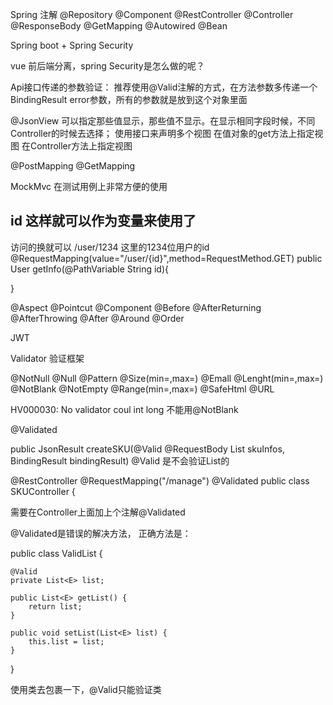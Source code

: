 Spring 注解
	@Repository
	@Component
	@RestController
	@Controller
	@ResponseBody
	@GetMapping
	@Autowired
	@Bean


Spring boot + Spring Security


vue 前后端分离，spring Security是怎么做的呢？

Api接口传递的参数验证：
推荐使用@Valid注解的方式，在方法参数多传递一个BindingResult error参数，所有的参数就是放到这个对象里面

@JsonView 可以指定那些值显示，那些值不显示。在显示相同字段时候，不同Controller的时候去选择；
使用接口来声明多个视图
在值对象的get方法上指定视图
在Controller方法上指定视图



@PostMapping
@GetMapping

MockMvc 在测试用例上非常方便的使用

## id 这样就可以作为变量来使用了
访问的换就可以 /user/1234
这里的1234位用户的id
@RequestMapping(value="/user/{id}",method=RequestMethod.GET)
public User getInfo(@PathVariable String id){
	
}




@Aspect
@Pointcut
@Component
@Before
@AfterReturning
@AfterThrowing
@After
@Around
@Order

JWT


Validator 验证框架

@NotNull
@Null
@Pattern
@Size(min=,max=)
@Emall
@Lenght(min=,max=)
@NotBlank
@NotEmpty
@Range(min=,max=)
@SafeHtml
@URL



HV000030: No validator coul 
int long 不能用@NotBlank

@Validated

public JsonResult createSKU(@Valid @RequestBody List<SKUInfo> skuInfos, BindingResult bindingResult)
@Valid 是不会验证List的

@RestController
@RequestMapping("/manage")
@Validated
public class SKUController {

需要在Controller上面加上个注解@Validated

@Validated是错误的解决方法，
正确方法是：

public class ValidList<E> {

    @Valid
    private List<E> list;

    public List<E> getList() {
        return list;
    }

    public void setList(List<E> list) {
        this.list = list;
    }
}

使用类去包裹一下，@Valid只能验证类